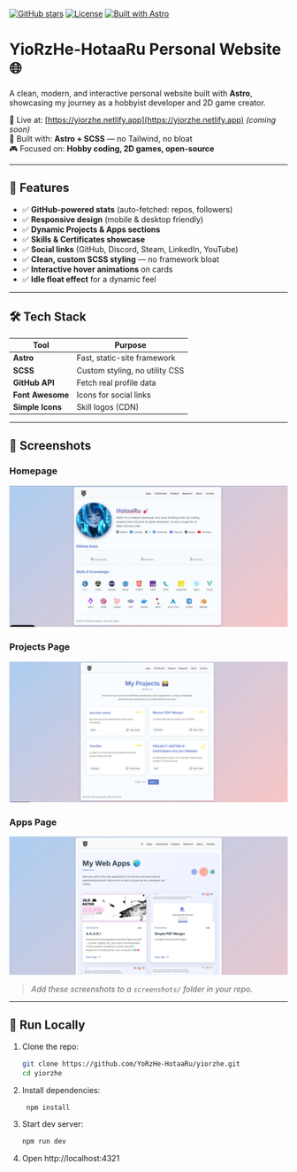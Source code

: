 [![GitHub stars](https://img.shields.io/github/stars/YoRzHe-HotaaRu/yiorzhe?style=social)](https://github.com/YoRzHe-HotaaRu/yiorzhe)
[![License](https://img.shields.io/badge/license-MIT-blue)](LICENSE)
[![Built with Astro](https://img.shields.io/badge/built%20with-Astro-326DE6)](https://astro.build)
# YioRzHe-HotaaRu Personal Website 🌐

A clean, modern, and interactive personal website built with **Astro**, showcasing my journey as a hobbyist developer and 2D game creator.

🚀 Live at: [https://yiorzhe.netlify.app](https://yiorzhe.netlify.app) *(coming soon)*  
🔧 Built with: **Astro + SCSS** — no Tailwind, no bloat  
🎮 Focused on: **Hobby coding, 2D games, open-source**

---

## 🎯 Features

- ✅ **GitHub-powered stats** (auto-fetched: repos, followers)
- ✅ **Responsive design** (mobile & desktop friendly)
- ✅ **Dynamic Projects & Apps sections**
- ✅ **Skills & Certificates showcase**
- ✅ **Social links** (GitHub, Discord, Steam, LinkedIn, YouTube)
- ✅ **Clean, custom SCSS styling** — no framework bloat
- ✅ **Interactive hover animations** on cards
- ✅ **Idle float effect** for a dynamic feel

---

## 🛠️ Tech Stack

| Tool       | Purpose                          |
|----------|----------------------------------|
| **Astro** | Fast, static-site framework      |
| **SCSS**  | Custom styling, no utility CSS   |
| **GitHub API** | Fetch real profile data     |
| **Font Awesome** | Icons for social links  |
| **Simple Icons** | Skill logos (CDN)       |

---

## 📸 Screenshots

### Homepage
![Homepage](screenshots/homepage.png)

### Projects Page
![Projects](screenshots/project.jpg)

### Apps Page
![Apps](screenshots/apps.png)

> *Add these screenshots to a `screenshots/` folder in your repo.*

---

## 🚀 Run Locally

1. Clone the repo:
   ```bash
   git clone https://github.com/YoRzHe-HotaaRu/yiorzhe.git
   cd yiorzhe
2. Install dependencies:
   ```bash
    npm install
3. Start dev server:
   ```bash
   npm run dev
4. Open http://localhost:4321
